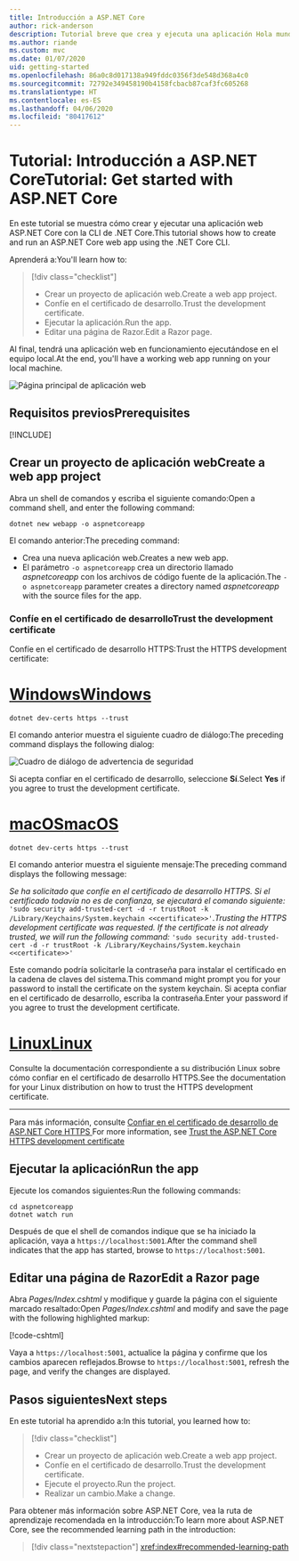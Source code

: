 ```yaml
---
title: Introducción a ASP.NET Core
author: rick-anderson
description: Tutorial breve que crea y ejecuta una aplicación Hola mundo básica mediante ASP.NET Core.
ms.author: riande
ms.custom: mvc
ms.date: 01/07/2020
uid: getting-started
ms.openlocfilehash: 86a0c8d017138a949fddc0356f3de548d368a4c0
ms.sourcegitcommit: 72792e349458190b4158fcbacb87caf3fc605268
ms.translationtype: HT
ms.contentlocale: es-ES
ms.lasthandoff: 04/06/2020
ms.locfileid: "80417612"
---
```

# <a name="tutorial-get-started-with-aspnet-core"></a><span data-ttu-id="8b7d0-103">Tutorial: Introducción a ASP.NET Core</span><span class="sxs-lookup"><span data-stu-id="8b7d0-103">Tutorial: Get started with ASP.NET Core</span></span>

<span data-ttu-id="8b7d0-104">En este tutorial se muestra cómo crear y ejecutar una aplicación web ASP.NET Core con la CLI de .NET Core.</span><span class="sxs-lookup"><span data-stu-id="8b7d0-104">This tutorial shows how to create and run an ASP.NET Core web app using the .NET Core CLI.</span></span>

<span data-ttu-id="8b7d0-105">Aprenderá a:</span><span class="sxs-lookup"><span data-stu-id="8b7d0-105">You'll learn how to:</span></span>

> [!div class="checklist"]
> * <span data-ttu-id="8b7d0-106">Crear un proyecto de aplicación web.</span><span class="sxs-lookup"><span data-stu-id="8b7d0-106">Create a web app project.</span></span>
> * <span data-ttu-id="8b7d0-107">Confíe en el certificado de desarrollo.</span><span class="sxs-lookup"><span data-stu-id="8b7d0-107">Trust the development certificate.</span></span>
> * <span data-ttu-id="8b7d0-108">Ejecutar la aplicación.</span><span class="sxs-lookup"><span data-stu-id="8b7d0-108">Run the app.</span></span>
> * <span data-ttu-id="8b7d0-109">Editar una página de Razor.</span><span class="sxs-lookup"><span data-stu-id="8b7d0-109">Edit a Razor page.</span></span>

<span data-ttu-id="8b7d0-110">Al final, tendrá una aplicación web en funcionamiento ejecutándose en el equipo local.</span><span class="sxs-lookup"><span data-stu-id="8b7d0-110">At the end, you'll have a working web app running on your local machine.</span></span>

![Página principal de aplicación web](_static/home-page.png)

## <a name="prerequisites"></a><span data-ttu-id="8b7d0-112">Requisitos previos</span><span class="sxs-lookup"><span data-stu-id="8b7d0-112">Prerequisites</span></span>

[!INCLUDE[](~/includes/3.1-SDK.md)]

## <a name="create-a-web-app-project"></a><span data-ttu-id="8b7d0-113">Crear un proyecto de aplicación web</span><span class="sxs-lookup"><span data-stu-id="8b7d0-113">Create a web app project</span></span>

<span data-ttu-id="8b7d0-114">Abra un shell de comandos y escriba el siguiente comando:</span><span class="sxs-lookup"><span data-stu-id="8b7d0-114">Open a command shell, and enter the following command:</span></span>

```dotnetcli
dotnet new webapp -o aspnetcoreapp
```

<span data-ttu-id="8b7d0-115">El comando anterior:</span><span class="sxs-lookup"><span data-stu-id="8b7d0-115">The preceding command:</span></span>

* <span data-ttu-id="8b7d0-116">Crea una nueva aplicación web.</span><span class="sxs-lookup"><span data-stu-id="8b7d0-116">Creates a new web app.</span></span>  
* <span data-ttu-id="8b7d0-117">El parámetro `-o aspnetcoreapp` crea un directorio llamado *aspnetcoreapp* con los archivos de código fuente de la aplicación.</span><span class="sxs-lookup"><span data-stu-id="8b7d0-117">The `-o aspnetcoreapp` parameter creates a directory named *aspnetcoreapp* with the source files for the app.</span></span>

### <a name="trust-the-development-certificate"></a><span data-ttu-id="8b7d0-118">Confíe en el certificado de desarrollo</span><span class="sxs-lookup"><span data-stu-id="8b7d0-118">Trust the development certificate</span></span>

<span data-ttu-id="8b7d0-119">Confíe en el certificado de desarrollo HTTPS:</span><span class="sxs-lookup"><span data-stu-id="8b7d0-119">Trust the HTTPS development certificate:</span></span>

# <a name="windows"></a>[<span data-ttu-id="8b7d0-120">Windows</span><span class="sxs-lookup"><span data-stu-id="8b7d0-120">Windows</span></span>](#tab/windows)

```dotnetcli
dotnet dev-certs https --trust
```

<span data-ttu-id="8b7d0-121">El comando anterior muestra el siguiente cuadro de diálogo:</span><span class="sxs-lookup"><span data-stu-id="8b7d0-121">The preceding command displays the following dialog:</span></span>

![Cuadro de diálogo de advertencia de seguridad](~/getting-started/_static/cert.png)

<span data-ttu-id="8b7d0-123">Si acepta confiar en el certificado de desarrollo, seleccione **Sí**.</span><span class="sxs-lookup"><span data-stu-id="8b7d0-123">Select **Yes** if you agree to trust the development certificate.</span></span>

# <a name="macos"></a>[<span data-ttu-id="8b7d0-124">macOS</span><span class="sxs-lookup"><span data-stu-id="8b7d0-124">macOS</span></span>](#tab/macos)

```dotnetcli
dotnet dev-certs https --trust
```

<span data-ttu-id="8b7d0-125">El comando anterior muestra el siguiente mensaje:</span><span class="sxs-lookup"><span data-stu-id="8b7d0-125">The preceding command displays the following message:</span></span>

<span data-ttu-id="8b7d0-126">*Se ha solicitado que confíe en el certificado de desarrollo HTTPS. Si el certificado todavía no es de confianza, se ejecutará el comando siguiente:* `'sudo security add-trusted-cert -d -r trustRoot -k /Library/Keychains/System.keychain <<certificate>>'`.</span><span class="sxs-lookup"><span data-stu-id="8b7d0-126">*Trusting the HTTPS development certificate was requested. If the certificate is not already trusted, we will run the following command:* `'sudo security add-trusted-cert -d -r trustRoot -k /Library/Keychains/System.keychain <<certificate>>'`</span></span>

<span data-ttu-id="8b7d0-127">Este comando podría solicitarle la contraseña para instalar el certificado en la cadena de claves del sistema.</span><span class="sxs-lookup"><span data-stu-id="8b7d0-127">This command might prompt you for your password to install the certificate on the system keychain.</span></span> <span data-ttu-id="8b7d0-128">Si acepta confiar en el certificado de desarrollo, escriba la contraseña.</span><span class="sxs-lookup"><span data-stu-id="8b7d0-128">Enter your password if you agree to trust the development certificate.</span></span>

# <a name="linux"></a>[<span data-ttu-id="8b7d0-129">Linux</span><span class="sxs-lookup"><span data-stu-id="8b7d0-129">Linux</span></span>](#tab/linux)

<span data-ttu-id="8b7d0-130">Consulte la documentación correspondiente a su distribución Linux sobre cómo confiar en el certificado de desarrollo HTTPS.</span><span class="sxs-lookup"><span data-stu-id="8b7d0-130">See the documentation for your Linux distribution on how to trust the HTTPS development certificate.</span></span>

---

<span data-ttu-id="8b7d0-131">Para más información, consulte [Confiar en el certificado de desarrollo de ASP.NET Core HTTPS ](xref:security/enforcing-ssl#trust-the-aspnet-core-https-development-certificate-on-windows-and-macos)</span><span class="sxs-lookup"><span data-stu-id="8b7d0-131">For more information, see [Trust the ASP.NET Core HTTPS development certificate](xref:security/enforcing-ssl#trust-the-aspnet-core-https-development-certificate-on-windows-and-macos)</span></span>

## <a name="run-the-app"></a><span data-ttu-id="8b7d0-132">Ejecutar la aplicación</span><span class="sxs-lookup"><span data-stu-id="8b7d0-132">Run the app</span></span>

<span data-ttu-id="8b7d0-133">Ejecute los comandos siguientes:</span><span class="sxs-lookup"><span data-stu-id="8b7d0-133">Run the following commands:</span></span>

```dotnetcli
cd aspnetcoreapp
dotnet watch run
```

<span data-ttu-id="8b7d0-134">Después de que el shell de comandos indique que se ha iniciado la aplicación, vaya a `https://localhost:5001`.</span><span class="sxs-lookup"><span data-stu-id="8b7d0-134">After the command shell indicates that the app has started, browse to `https://localhost:5001`.</span></span>

## <a name="edit-a-razor-page"></a><span data-ttu-id="8b7d0-135">Editar una página de Razor</span><span class="sxs-lookup"><span data-stu-id="8b7d0-135">Edit a Razor page</span></span>

<span data-ttu-id="8b7d0-136">Abra *Pages/Index.cshtml* y modifique y guarde la página con el siguiente marcado resaltado:</span><span class="sxs-lookup"><span data-stu-id="8b7d0-136">Open *Pages/Index.cshtml* and modify and save the page with the following highlighted markup:</span></span>

[!code-cshtml[](sample/index.cshtml?highlight=9)]

<span data-ttu-id="8b7d0-137">Vaya a `https://localhost:5001`, actualice la página y confirme que los cambios aparecen reflejados.</span><span class="sxs-lookup"><span data-stu-id="8b7d0-137">Browse to `https://localhost:5001`, refresh the page, and verify the changes are displayed.</span></span>

## <a name="next-steps"></a><span data-ttu-id="8b7d0-138">Pasos siguientes</span><span class="sxs-lookup"><span data-stu-id="8b7d0-138">Next steps</span></span>

<span data-ttu-id="8b7d0-139">En este tutorial ha aprendido a:</span><span class="sxs-lookup"><span data-stu-id="8b7d0-139">In this tutorial, you learned how to:</span></span>

> [!div class="checklist"]
> * <span data-ttu-id="8b7d0-140">Crear un proyecto de aplicación web.</span><span class="sxs-lookup"><span data-stu-id="8b7d0-140">Create a web app project.</span></span>
> * <span data-ttu-id="8b7d0-141">Confíe en el certificado de desarrollo.</span><span class="sxs-lookup"><span data-stu-id="8b7d0-141">Trust the development certificate.</span></span>
> * <span data-ttu-id="8b7d0-142">Ejecute el proyecto.</span><span class="sxs-lookup"><span data-stu-id="8b7d0-142">Run the project.</span></span>
> * <span data-ttu-id="8b7d0-143">Realizar un cambio.</span><span class="sxs-lookup"><span data-stu-id="8b7d0-143">Make a change.</span></span>

<span data-ttu-id="8b7d0-144">Para obtener más información sobre ASP.NET Core, vea la ruta de aprendizaje recomendada en la introducción:</span><span class="sxs-lookup"><span data-stu-id="8b7d0-144">To learn more about ASP.NET Core, see the recommended learning path in the introduction:</span></span>

> [!div class="nextstepaction"]
> <xref:index#recommended-learning-path>
